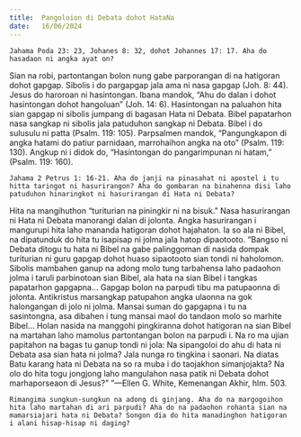```yaml
---
title:  Pangoloion di Debata dohot HataNa
date:   16/06/2024
---
```


`Jahama Poda 23: 23, Johanes 8: 32, dohot Johannes 17: 17. Aha do hasadaon ni angka ayat on?`

Sian na robi, partontangan bolon nung gabe parporangan di na hatigoran dohot gapgap. Sibolis i do pargapgap jala ama ni nasa gapgap (Joh. 8: 44). Jesus do haroroan ni hasintongan. Ibana mandok, “Ahu do dalan i dohot hasintongan dohot hangoluan” (Joh. 14: 6). Hasintongan na paluahon hita sian gapgap ni sibolis jumpang di bagasan Hata ni Debata. Bibel papatarhon nasa sangkap ni sibolis jala patuduhon sangkap ni Debata. Bibel i do sulusulu ni patta (Psalm. 119: 105). Parpsalmen mandok, “Pangungkapon di angka hatami do patiur parnidaan, marrohaihon angka na oto” (Psalm. 119: 130). Angkup ni i didok do, “Hasintongan do pangarimpunan ni hatam,” (Psalm. 119: 160).

`Jahama 2 Petrus 1: 16-21. Aha do janji na pinasahat ni apostel i tu hitta taringot ni hasurirangon? Aha do gombaran na binahenna disi laho patuduhon hinaringkot ni hasurirangan di Hata ni Debata?`

Hita na mangihuthon “turiturian na piningkir ni na bisuk.” Nasa hasurirangan ni Hata ni Debata manorangi dalan di jolonta. Angka hasurirangan i mangurupi hita laho mananda hatigoran dohot hajahaton. Ia so ala ni Bibel, na dipatunduk do hita tu isapisap ni jolma jala hatop dipaotooto. “Bangso ni Debata ditogu tu hata ni Bibel na gabe palinggoman di nasida dompak turiturian ni guru gapgap dohot huaso sipaotooto sian tondi ni haholomon. Sibolis mambahen ganup na adong molo tung tarbahensa laho padaohon jolma i taruli parbinotoan sian Bibel, ala hata na sian Bibel i tangkas papatarhon gapgapna... Gapgap bolon na parpudi tibu ma patupaonna di jolonta. Antikristus marsangkap patupahon angka ulaonna na gok halongangan di jolo ni jolma. Mansai suman do gapgapna i tu na sasintongna, asa dibahen i tung mansai maol do tandaon molo so marhite Bibel... Holan nasida na manggohi pingkiranna dohot hatigoran na sian Bibel na martahan laho mamolus partontangan bolon na parpudi i. Na ro ma ujian papitahon na bagas tu ganup tondi ni jola: Na sipangoloi do ahu di hata ni Debata asa sian hata ni jolma? Jala nunga ro tingkina i saonari. Na diatas Batu karang hata ni Debata na so ra muba i do taojakhon simanjojakta? Na olo do hita togu jongjong laho mangulahon nasa patik ni Debata dohot marhaporseaon di Jesus?” ”—Ellen G. White, Kemenangan Akhir, hlm. 503.

`Rimangima sungkun-sungkun na adong di ginjang. Aha do na margogoihon hita laho martahan di ari parpudi? Aha do na padaohon rohanta sian na mamarsiajari hata ni Debata? Songon dia do hita manadinghon hatigoran i alani hisap-hisap ni daging?`